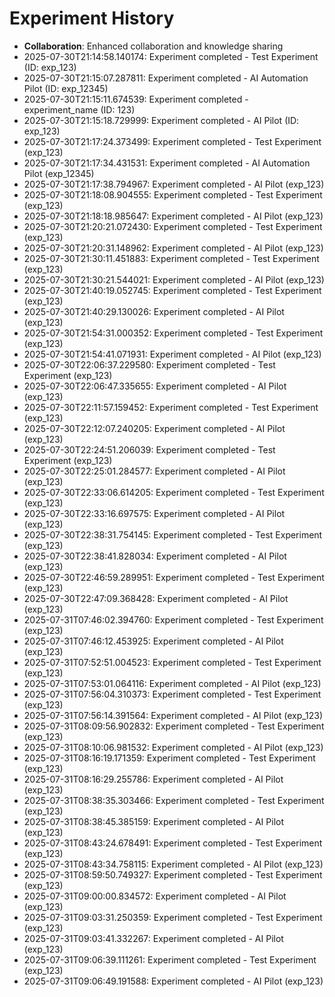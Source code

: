 # Experiment History

- **Collaboration**: Enhanced collaboration and knowledge sharing
- 2025-07-30T21:14:58.140174: Experiment completed - Test Experiment (ID: exp_123)
- 2025-07-30T21:15:07.287811: Experiment completed - AI Automation Pilot (ID: exp_12345)
- 2025-07-30T21:15:11.674539: Experiment completed - experiment_name (ID: 123)
- 2025-07-30T21:15:18.729999: Experiment completed - AI Pilot (ID: exp_123)
- 2025-07-30T21:17:24.373499: Experiment completed - Test Experiment (exp_123)
- 2025-07-30T21:17:34.431531: Experiment completed - AI Automation Pilot (exp_12345)
- 2025-07-30T21:17:38.794967: Experiment completed - AI Pilot (exp_123)
- 2025-07-30T21:18:08.904555: Experiment completed - Test Experiment (exp_123)
- 2025-07-30T21:18:18.985647: Experiment completed - AI Pilot (exp_123)
- 2025-07-30T21:20:21.072430: Experiment completed - Test Experiment (exp_123)
- 2025-07-30T21:20:31.148962: Experiment completed - AI Pilot (exp_123)
- 2025-07-30T21:30:11.451883: Experiment completed - Test Experiment (exp_123)
- 2025-07-30T21:30:21.544021: Experiment completed - AI Pilot (exp_123)
- 2025-07-30T21:40:19.052745: Experiment completed - Test Experiment (exp_123)
- 2025-07-30T21:40:29.130026: Experiment completed - AI Pilot (exp_123)
- 2025-07-30T21:54:31.000352: Experiment completed - Test Experiment (exp_123)
- 2025-07-30T21:54:41.071931: Experiment completed - AI Pilot (exp_123)
- 2025-07-30T22:06:37.229580: Experiment completed - Test Experiment (exp_123)
- 2025-07-30T22:06:47.335655: Experiment completed - AI Pilot (exp_123)
- 2025-07-30T22:11:57.159452: Experiment completed - Test Experiment (exp_123)
- 2025-07-30T22:12:07.240205: Experiment completed - AI Pilot (exp_123)
- 2025-07-30T22:24:51.206039: Experiment completed - Test Experiment (exp_123)
- 2025-07-30T22:25:01.284577: Experiment completed - AI Pilot (exp_123)
- 2025-07-30T22:33:06.614205: Experiment completed - Test Experiment (exp_123)
- 2025-07-30T22:33:16.697575: Experiment completed - AI Pilot (exp_123)
- 2025-07-30T22:38:31.754145: Experiment completed - Test Experiment (exp_123)
- 2025-07-30T22:38:41.828034: Experiment completed - AI Pilot (exp_123)
- 2025-07-30T22:46:59.289951: Experiment completed - Test Experiment (exp_123)
- 2025-07-30T22:47:09.368428: Experiment completed - AI Pilot (exp_123)
- 2025-07-31T07:46:02.394760: Experiment completed - Test Experiment (exp_123)
- 2025-07-31T07:46:12.453925: Experiment completed - AI Pilot (exp_123)
- 2025-07-31T07:52:51.004523: Experiment completed - Test Experiment (exp_123)
- 2025-07-31T07:53:01.064116: Experiment completed - AI Pilot (exp_123)
- 2025-07-31T07:56:04.310373: Experiment completed - Test Experiment (exp_123)
- 2025-07-31T07:56:14.391564: Experiment completed - AI Pilot (exp_123)
- 2025-07-31T08:09:56.902832: Experiment completed - Test Experiment (exp_123)
- 2025-07-31T08:10:06.981532: Experiment completed - AI Pilot (exp_123)
- 2025-07-31T08:16:19.171359: Experiment completed - Test Experiment (exp_123)
- 2025-07-31T08:16:29.255786: Experiment completed - AI Pilot (exp_123)
- 2025-07-31T08:38:35.303466: Experiment completed - Test Experiment (exp_123)
- 2025-07-31T08:38:45.385159: Experiment completed - AI Pilot (exp_123)
- 2025-07-31T08:43:24.678491: Experiment completed - Test Experiment (exp_123)
- 2025-07-31T08:43:34.758115: Experiment completed - AI Pilot (exp_123)
- 2025-07-31T08:59:50.749327: Experiment completed - Test Experiment (exp_123)
- 2025-07-31T09:00:00.834572: Experiment completed - AI Pilot (exp_123)
- 2025-07-31T09:03:31.250359: Experiment completed - Test Experiment (exp_123)
- 2025-07-31T09:03:41.332267: Experiment completed - AI Pilot (exp_123)
- 2025-07-31T09:06:39.111261: Experiment completed - Test Experiment (exp_123)
- 2025-07-31T09:06:49.191588: Experiment completed - AI Pilot (exp_123)
